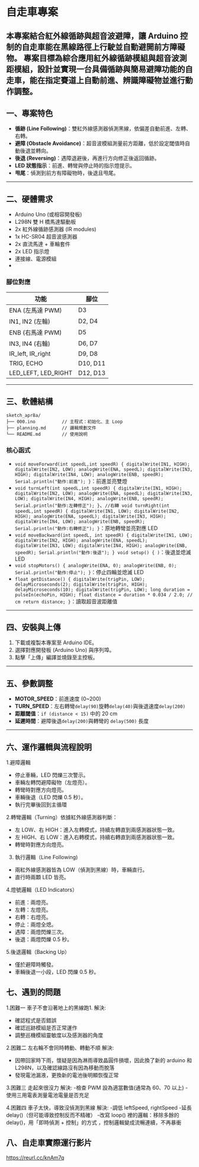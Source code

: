 # 自走車專案

本專案結合紅外線循跡與超音波避障，讓 Arduino 控制的自走車能在黑線路徑上行駛並自動避開前方障礙物。
專案目標為綜合應用紅外線循跡模組與超音波測距模組，設計並實現一台具備循跡與簡易避障功能的自走車，能在指定賽道上自動前進、辨識障礙物並進行動作調整。
---

## 一、專案特色

- **循跡 (Line Following)**：雙紅外線感測器偵測黑線，依偏差自動前進、左轉、右轉。
- **避障 (Obstacle Avoidance)**：超音波模組測量前方距離，低於設定閾值時自動後退並轉向。
- **後退 (Reversing)**：遇障退避後，再進行方向修正後返回循跡。
- **LED 狀態指示**：前進、轉彎與停止時的指示燈提示。
- **甩尾**：偵測到前方有障礙物時，後退且甩尾。

---

## 二、硬體需求

- Arduino Uno (或相容開發板)
- L298N 雙 H 橋馬達驅動板
- 2x 紅外線循跡感測器 (IR modules)
- 1x HC-SR04 超音波感測器
- 2x 直流馬達 + 車輪套件
- 2x LED 指示燈
- 連接線、電源模組
- 

### 腳位對應

| 功能             | 腳位         |
| ---------------- | ------------ |
| ENA (左馬達 PWM) | D3           |
| IN1, IN2 (左輪)  | D2, D4       |
| ENB (右馬達 PWM) | D5           |
| IN3, IN4 (右輪)  | D6, D7       |
| IR_left, IR_right| D9, D8       |
| TRIG, ECHO       | D10, D11     |
| LED_LEFT, LED_RIGHT | D12, D13 |

---

## 三、軟體結構

```
sketch_apr8a/
├── 000.ino          // 主程式：初始化、主 Loop
├── planning.md      // 邏輯規劃文件
└── README.md        // 使用說明
```

### 核心函式

- `void moveForward(int speedL,int speedR) {
digitalWrite(IN1, HIGH);
digitalWrite(IN2, LOW);
analogWrite(ENA, speedL);
digitalWrite(IN3, HIGH);
digitalWrite(IN4, LOW);
analogWrite(ENB, speedR);
Serial.println("動作:前進");
}`：前進並亮雙燈
- `void turnLeft(int speedL,int speedR) {
digitalWrite(IN1, HIGH);
digitalWrite(IN2, LOW);
analogWrite(ENA, speedL);
digitalWrite(IN3, LOW);
digitalWrite(IN4, HIGH);
analogWrite(ENB, speedR);
Serial.println("動作:左轉修正");
}`、`//右轉
void turnRight(int speedL,int speedR) {
digitalWrite(IN1, LOW);
digitalWrite(IN2, HIGH);
analogWrite(ENA, speedL);
digitalWrite(IN3, HIGH);
digitalWrite(IN4, LOW);
analogWrite(ENB, speedR);
Serial.println("動作:右轉修正");
}`：原地轉彎並亮對應 LED
- `void moveBackward(int speedL, int speedR) {
digitalWrite(IN1, LOW);
digitalWrite(IN2, HIGH);
analogWrite(ENA, speedL);
digitalWrite(IN3, LOW);
digitalWrite(IN4, HIGH);
analogWrite(ENB, speedR);
Serial.println("動作:後退");
}
void setup() {
)`：後退並熄滅 LED
- `void stopMotors() {
analogWrite(ENA, 0);
analogWrite(ENB, 0);
Serial.println("動作:停止");
}`：停止四輪並熄滅 LED
- `float getDistance() {
digitalWrite(trigPin, LOW);
delayMicroseconds(2);
digitalWrite(trigPin, HIGH);
delayMicroseconds(10);
digitalWrite(trigPin, LOW);
long duration = pulseIn(echoPin, HIGH);
float distance = duration * 0.034 / 2.0; // cm
return distance;
}`：讀取超音波距離值

---

## 四、安裝與上傳

1. 下載或複製本專案至 Arduino IDE。
2. 選擇對應開發板 (Arduino Uno) 與序列埠。
3. 點擊「上傳」編譯並燒錄至主控板。

---

## 五、參數調整

- **MOTOR_SPEED**：前進速度 (0~200)
- **TURN_SPEED**：左右轉彎`delay(90)`旋轉`delay(40)`與後退速度`delay(200)`
- **距離閾值**：`if (distance < 15)` 中的 20 cm
- **延遲時間**：避障後退`delay(200)`與轉彎的 `delay(500)` 長度

---

## 六、運作邏輯與流程說明
1.避障邏輯
- 停止車輛，LED 閃爍三次警示。
- 車輛左轉閃避障礙物（左燈亮）。
- 轉彎時對應方向燈亮。
- 車輛後退（LED 閃爍 0.5 秒）。
- 執行完畢後回到主循環

2.轉彎邏輯（Turning）依據紅外線感測器判斷：
- 左 LOW、右 HIGH：進入左轉模式，持續左轉直到兩感測器狀態一致。
- 左 HIGH、右 LOW：進入右轉模式，持續右轉直到兩感測器狀態一致。
- 轉彎時對應方向燈亮。
  
3. 執行邏輯（Line Following)
- 兩紅外線感測器皆為 LOW（偵測到黑線）時，車輛直行。
- 直行時兩顆 LED 皆亮。
  
4.燈號邏輯（LED Indicators）
- 前進：兩燈亮。
- 左轉：左燈亮。
- 右轉：右燈亮。
- 停止：兩燈全熄。
- 遇障：兩燈閃爍三次。
- 後退：兩燈閃爍 0.5 秒。
  
5.後退邏輯（Backing Up）
- 僅於避障時觸發。
- 車輛後退一小段，LED 閃爍 0.5 秒。

## 七、遇到的問題
1.困難一
車子不會沿著地上的黑線跑1.
解決:
- 確認程式是否錯誤
- 確認巡跡模組是否正常運作
- 調整巡機模組靈敏度以及感測器的角度

2.困難二
左右輪不會同時轉動、轉動不順
解決:
- 因帶回家時下雨，懷疑是因為淋雨導致晶圓件損壞，因此換了新的 arduino 和
L298N，以及確認線路沒有因為移動而脫落
- 發現電池漏液，更換新的電池後明顯恢復正常

3.困難三
走起來很沒力
解決:
-檢查 PWM 設為適當數值(通常為 60、70 以上)
-使用三用電表測量電池電量是否充足

4.困難四
車子太快，導致沒偵測到黑線
解決:
-調低 leftSpeed, rightSpeed
-延長 delay()（但可能導致控制反而不精確）
-改寫 loop() 裡的邏輯：移除多餘的 delay()，用「即時偵測 + 控制」的方式
，控制邏輯變成流暢連續，不再暴衝

## 八、自走車實際運行影片
https://reurl.cc/knAm7q

